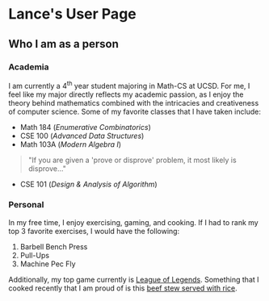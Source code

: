 # Lance's User Page  

## Who I am as a person

### Academia
I am currently a 4<sup>th</sup> year student majoring in Math-CS at UCSD. 
For me, I feel like my major directly reflects my academic passion, as I enjoy the theory behind mathematics combined with the intricacies and creativeness of computer science. 
Some of my favorite classes that I have taken include:  
* Math 184 (*Enumerative Combinatorics*)
* CSE 100 (*Advanced Data Structures*)
* Math 103A (*Modern Algebra I*)
> "If you are given a 'prove or disprove' problem, it most likely is disprove..."
* CSE 101 (*Design & Analysis of Algorithm*)
  
### Personal
In my free time, I enjoy exercising, gaming, and cooking. 
If I had to rank my top 3 favorite exercises, I would have the following:  
1. Barbell Bench Press
2. Pull-Ups
3. Machine Pec Fly
  
Additionally, my top game currently is [League of Legends](https://www.leagueoflegends.com/en-us/).
Something that I cooked recently that I am proud of is this [beef stew served with rice](images/beef_stew.jpg).
